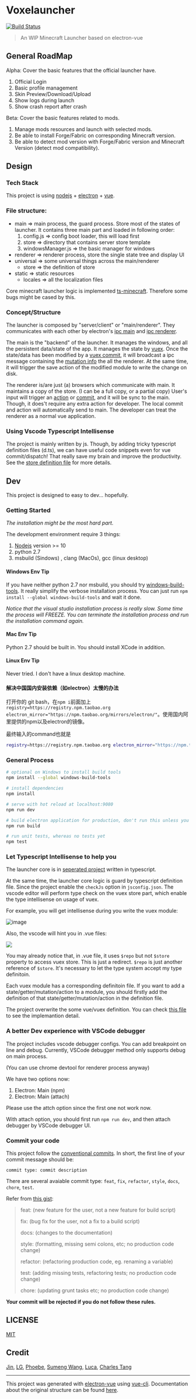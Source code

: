 # Voxelauncher

[![Build Status](https://travis-ci.org/ci010/VoxeLauncher.svg?branch=master)](https://travis-ci.org/ci010/VoxeLauncher)

> An WIP Minecraft Launcher based on electron-vue 

## General RoadMap

Alpha: Cover the basic features that the official launcher have.

1. Official Login
2. Basic profile management
3. Skin Preview/Download/Upload
4. Show logs during launch
5. Show crash report after crash

Beta: Cover the basic features related to mods.

1. Manage mods resources and launch with selected mods.
2. Be able to install Forge/Fabric on corresponding Minecraft version.
3. Be able to detect mod version with Forge/Fabric version and Minecraft Version (detect mod compatibility).

## Design

### Tech Stack

This project is using [nodejs](https://nodejs.org/) + [electron](https://electron.atom.io) + [vue](https://vuejs.org).

### File structure:

- main => main process, the guard process. Store most of the states of launcher. It contains three main part and loaded in following order:
    1. config.js => config boot loader, this will load first
    2. store => directory that contains server store template 
    3. windowsManager.js => the basic manager for windows
- renderer => renderer process, store the single state tree and display UI
- universal => some universal things across the main/renderer
    - store => the definition of store
- static => static resources
  - locales => all the localization files

Core minecraft launcher logic is implemented [ts-minecraft](https://github.com/InfinityStudio/ts-minecraft). Therefore some bugs might be cased by this.

### Concept/Structure

The launcher is composed by "server/client" or "main/renderer". They communicates with each other by electron's [ipc main](https://electronjs.org/docs/api/ipc-main) and [ipc renderer](https://electronjs.org/docs/api/ipc-renderer).

The main is the "backend" of the launcher. It manages the windows, and all the persistent data/state of the app. It manages the state by [vuex](https://vuex.vuejs.org/). Once the state/data has been modified by a [vuex commit](https://vuex.vuejs.org/guide/mutations.html), it will broadcast a ipc message containing the [mutation info]((https://vuex.vuejs.org/guide/mutations.html)) the all the renderer. At the same time, it will trigger the save action of the modified module to write the change on disk.

The renderer is/are just (a) browsers which communicate with main. It maintains a copy of the store. (I can be a full copy, or a partial copy) User's input will trigger an [action](https://vuex.vuejs.org/guide/actions.html) or [commit](https://vuex.vuejs.org/guide/mutations.html), and it will be sync to the main. Though, it does't require any extra action for developer. The local commit and action will automatically send to main. The developer can treat the renderer as a normal vue application.

### Using Vscode Typescript Intellisense

The project is mainly written by js. Though, by adding tricky typescript definition files (d.ts), we can have useful code snippets even for vue commit/dispatch! That really save my brain and improve the productivity. See the [store definition file](src/universal/store/store.d.ts) for more details.


## Dev

This project is designed to easy to dev... hopefully.

### Getting Started

*The installation might be the most hard part.*

The development environment require 3 things:

1. [Nodejs](https://nodejs.org/) version >= 10
2. python 2.7
3. msbuild (Sindows) , clang (MacOs), gcc (linux desktop)

#### Windows Env Tip

If you have neither python 2.7 nor msbuild, you should try
[windows-build-tools](https://github.com/felixrieseberg/windows-build-tools). It really simplify the verbose installation process. You can just run `npm install --global windows-build-tools` and wait it done.

*Notice that the visual studio installation process is really slow. Some time the process will FREEZE. You can terminate the installation process and run the installation command again.*

#### Mac Env Tip

Python 2.7 should be built in. You should install XCode in addition. 

#### Linux Env Tip

Never tried. I don't have a linux desktop machine.

#### 解决中国国内安装依赖（如electron）太慢的办法

打开你的 git bash，在`npm i`前面加上`registry=https://registry.npm.taobao.org electron_mirror="https://npm.taobao.org/mirrors/electron/"`。使用国内阿里提供的npm以及electron的镜像。

最终输入的command也就是

```bash
registry=https://registry.npm.taobao.org electron_mirror="https://npm.taobao.org/mirrors/electron/" npm i
```

### General Process

``` bash
# optional on Windows to install build tools
npm install --global windows-build-tools

# install dependencies
npm install

# serve with hot reload at localhost:9080
npm run dev

# build electron application for production, don't run this unless you really want to make a product env.... use npm run dev to dev
npm run build

# run unit tests, whereas no tests yet
npm test
```

### Let Typescript Intellisense to help you

The launcher core is in [seperated project](https://github.com/ci010/ts-minecraft) written in typescript. 

At the same time, the launcher core logic is guard by typescript definition file. Since the project enable the `checkJs` option in `jsconfig.json`. The vscode editor will perform type check on the vuex store part, which enable the type intellisense on usage of vuex. 

For example, you will get intellisense during you write the vuex module:

![image](/misc/typehint0.png)

Also, the vscode will hint you in .vue files:

![](/misc/typehint1.png)

You may already notice that, in .vue file, it uses `$repo` but not `$store` property to access vuex store. This is just a redirect. `$repo` is just another reference of `$store`. It's necessary to let the type system accept my type definitoin.

Each vuex module has a corresponding definitoin file. If you want to add a state/getter/mutation/action to a module, you should firstly add the definition of that state/getter/mutation/action in the definition file.

The project overwrite the some vue/vuex definition. You can check [this file](/src/universal/store/store.d.ts) to see the implemantion detail.

### A better Dev experience with VSCode debugger 

The project includes vscode debugger configs. You can add breakpoint on line and debug. Currently, VSCode debugger method only supports debug on main process. 

(You can use chrome devtool for renderer process anyway)

We have two options now:

1. Electron: Main (npm)
2. Electron: Main (attach)

Please use the attch option since the first one not work now.

With attach option, you should first run `npm run dev`, and then attach debugger by VSCode debugger UI.

### Commit your code

This project follow the [conventional commits](https://www.conventionalcommits.org/en/v1.0.0-beta.3/). In short, the first line of your commit message should be:

```
commit type: commit description
```

There are several avaiable commit type: `feat`, `fix`, `refactor`, `style`, `docs`, `chore`, `test`.

Refer from [this gist](https://gist.github.com/joshbuchea/6f47e86d2510bce28f8e7f42ae84c716):

> feat: (new feature for the user, not a new feature for build script)
>
> fix: (bug fix for the user, not a fix to a build script)
>
> docs: (changes to the documentation)
>
> style: (formatting, missing semi colons, etc; no production code change)
>
> refactor: (refactoring production code, eg. renaming a variable)
>
> test: (adding missing tests, refactoring tests; no production code change)
>
> chore: (updating grunt tasks etc; no production code change)

**Your commit will be rejected if you do not follow these rules.**

## LICENSE 

[MIT](LICENSE)

## Credit

[Jin](https://github.com/Indexyz), [LG](https://github.com/LasmGratel), [Phoebe](https://github.com/PhoebezZ), [Sumeng Wang](https://github.com/darkkingwsm), [Luca](https://github.com/LucaIsGenius), [Charles Tang](https://github.com/CharlesQT)

---

This project was generated with [electron-vue](https://github.com/SimulatedGREG/electron-vue) using [vue-cli](https://github.com/vuejs/vue-cli). Documentation about the original structure can be found [here](https://simulatedgreg.gitbooks.io/electron-vue/content/index.html).
